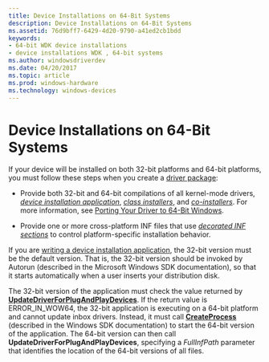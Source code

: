 ```yaml
---
title: Device Installations on 64-Bit Systems
description: Device Installations on 64-Bit Systems
ms.assetid: 76d9bff7-6429-4d20-9790-a41ed2cb1bdd
keywords:
- 64-bit WDK device installations
- device installations WDK , 64-bit systems
ms.author: windowsdriverdev
ms.date: 04/20/2017
ms.topic: article
ms.prod: windows-hardware
ms.technology: windows-devices
---
```


# Device Installations on 64-Bit Systems





If your device will be installed on both 32-bit platforms and 64-bit platforms, you must follow these steps when you create a [driver package](driver-packages.md):

-   Provide both 32-bit and 64-bit compilations of all kernel-mode drivers, [*device installation application*](https://msdn.microsoft.com/library/windows/hardware/ff556277#wdkgloss-device-installation-application), [*class installers*](https://msdn.microsoft.com/library/windows/hardware/ff556274#wdkgloss-class-installer), and [*co-installers*](https://msdn.microsoft.com/library/windows/hardware/ff556274#wdkgloss-co-installer). For more information, see [Porting Your Driver to 64-Bit Windows](https://msdn.microsoft.com/library/windows/hardware/ff559747).

-   Provide one or more cross-platform INF files that use [*decorated INF sections*](https://msdn.microsoft.com/library/windows/hardware/ff556277#wdkgloss-decorated-inf-section) to control platform-specific installation behavior.

If you are [writing a device installation application](writing-a-device-installation-application.md), the 32-bit version must be the default version. That is, the 32-bit version should be invoked by Autorun (described in the Microsoft Windows SDK documentation), so that it starts automatically when a user inserts your distribution disk.

The 32-bit version of the application must check the value returned by [**UpdateDriverForPlugAndPlayDevices**](https://msdn.microsoft.com/library/windows/hardware/ff553534). If the return value is ERROR_IN_WOW64, the 32-bit application is executing on a 64-bit platform and cannot update inbox drivers. Instead, it must call [**CreateProcess**](https://msdn.microsoft.com/library/windows/desktop/ms682425) (described in the Windows SDK documentation) to start the 64-bit version of the application. The 64-bit version can then call **UpdateDriverForPlugAndPlayDevices**, specifying a *FullInfPath* parameter that identifies the location of the 64-bit versions of all files.

 

 





